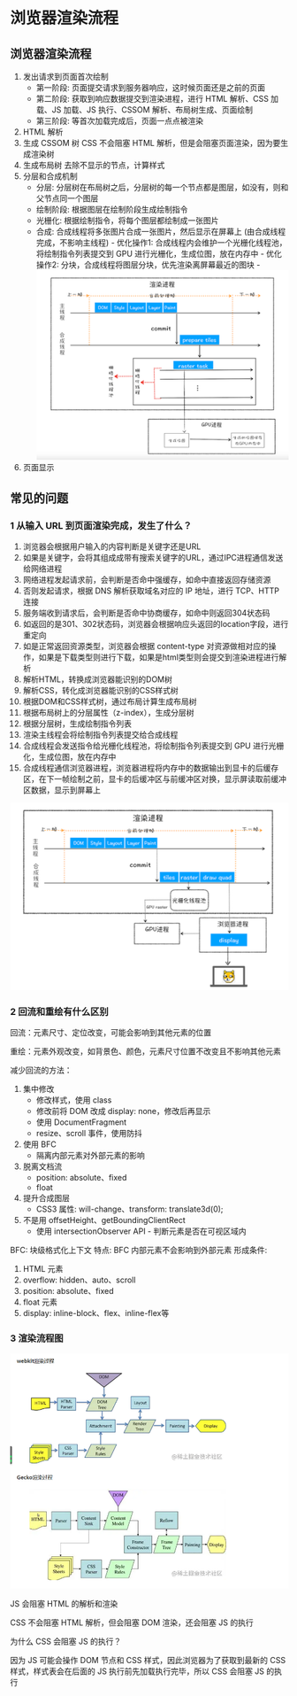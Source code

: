 # 浏览器渲染流程

## 浏览器渲染流程

1. 发出请求到页面首次绘制
   - 第一阶段: 页面提交请求到服务器响应，这时候页面还是之前的页面
   - 第二阶段: 获取到响应数据提交到渲染进程，进行 HTML 解析、CSS 加载、JS 加载、JS 执行、CSSOM 解析、布局树生成、页面绘制
   - 第三阶段: 等首次加载完成后，页面一点点被渲染
2. HTML 解析
3. 生成 CSSOM 树
   CSS 不会阻塞 HTML 解析，但是会阻塞页面渲染，因为要生成渲染树
4. 生成布局树
   去除不显示的节点，计算样式
5. 分层和合成机制
   - 分层: 分层树在布局树之后，分层树的每一个节点都是图层，如没有，则和父节点同一个图层
   - 绘制阶段: 根据图层在绘制阶段生成绘制指令
   - 光栅化: 根据绘制指令，将每个图层都绘制成一张图片
   - 合成: 合成线程将多张图片合成一张图片，然后显示在屏幕上 (由合成线程完成，不影响主线程)
          - 优化操作1: 合成线程内会维护一个光栅化线程池，将绘制指令列表提交到 GPU 进行光栅化，生成位图，放在内存中
          - 优化操作2: 分块，合成线程将图层分块，优先渲染离屏幕最近的图块
          - ![合成线程](./../../public/assets/浏览器原理/3.png)
6. 页面显示

## 常见的问题

### 1 从输入 URL 到页面渲染完成，发生了什么？
1. 浏览器会根据用户输入的内容判断是关键字还是URL
2. 如果是关键字，会将其组成成带有搜索关键字的URL，通过IPC进程通信发送给网络进程
3. 网络进程发起请求前，会判断是否命中强缓存，如命中直接返回存储资源
4. 否则发起请求，根据 DNS 解析获取域名对应的 IP 地址，进行 TCP、HTTP 连接
5. 服务端收到请求后，会判断是否命中协商缓存，如命中则返回304状态码
6. 如返回的是301、302状态码，浏览器会根据响应头返回的location字段，进行重定向
7. 如是正常返回资源类型，浏览器会根据 content-type 对资源做相对应的操作，如果是下载类型则进行下载，如果是html类型则会提交到渲染进程进行解析
8. 解析HTML，转换成浏览器能识别的DOM树
9. 解析CSS，转化成浏览器能识别的CSS样式树
10. 根据DOM和CSS样式树，通过布局计算生成布局树
11. 根据布局树上的分层属性（z-index），生成分层树
12. 根据分层树，生成绘制指令列表
13. 渲染主线程会将绘制指令列表提交给合成线程
14. 合成线程会发送指令给光栅化线程池，将绘制指令列表提交到 GPU 进行光栅化，生成位图，放在内存中
15. 合成线程通信浏览器进程，浏览器进程将内存中的数据输出到显卡的后缓存区，在下一帧绘制之前，显卡的后缓冲区与前缓冲区对换，显示屏读取前缓冲区数据，显示到屏幕上


![整体流程](./../../public/assets/浏览器原理/4.png)



### 2 回流和重绘有什么区别
回流：元素尺寸、定位改变，可能会影响到其他元素的位置

重绘：元素外观改变，如背景色、颜色，元素尺寸位置不改变且不影响其他元素

减少回流的方法：
1. 集中修改
   - 修改样式，使用 class 
   - 修改前将 DOM 改成 display: none，修改后再显示
   - 使用 DocumentFragment
   - resize、scroll 事件，使用防抖
2. 使用 BFC
   - 隔离内部元素对外部元素的影响
3. 脱离文档流
   - position: absolute、fixed
   - float
4. 提升合成图层
   - CSS3 属性: will-change、transform: translate3d(0);
5. 不是用 offsetHeight、getBoundingClientRect
   - 使用 intersectionObserver API - 判断元素是否在可视区域内


BFC: 块级格式化上下文
特点: BFC 内部元素不会影响到外部元素
形成条件:
1. HTML 元素
2. overflow: hidden、auto、scroll
3. position: absolute、fixed
4. float 元素
5. display: inline-block、flex、inline-flex等

### 3 渲染流程图

![渲染流程图](./../../public/assets/浏览器原理/5.jpg)

JS 会阻塞 HTML 的解析和渲染

CSS 不会阻塞 HTML 解析，但会阻塞 DOM 渲染，还会阻塞 JS 的执行

为什么 CSS 会阻塞 JS 的执行？

因为 JS 可能会操作 DOM 节点和 CSS 样式，因此浏览器为了获取到最新的 CSS 样式，样式表会在后面的 JS 执行前先加载执行完毕，所以 CSS 会阻塞 JS 的执行
